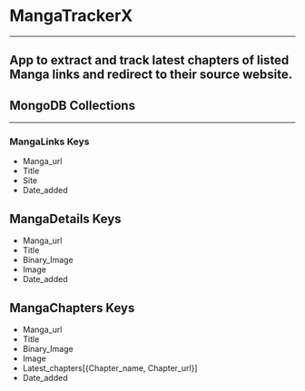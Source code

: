 # MangaTrackerX
----
## App to extract and track latest chapters of listed Manga links and redirect to their source website.

## MongoDB Collections
----
### MangaLinks Keys
- Manga_url
- Title
- Site
- Date_added

## MangaDetails Keys
- Manga_url
- Title
- Binary_Image
- Image
- Date_added

## MangaChapters Keys
- Manga_url
- Title
- Binary_Image
- Image
- Latest_chapters[{Chapter_name, Chapter_url}]
- Date_added
